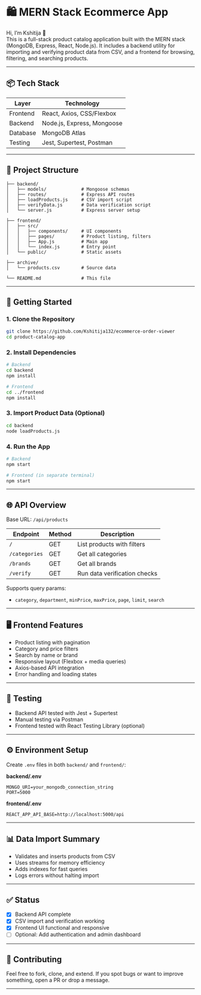 

# 🛍️ MERN Stack Ecommerce App

Hi, I’m Kshitija 👋  
This is a full-stack product catalog application built with the MERN stack (MongoDB, Express, React, Node.js). It includes a backend utility for importing and verifying product data from CSV, and a frontend for browsing, filtering, and searching products.

---

## 📦 Tech Stack

| Layer      | Technology            |
|------------|------------------------|
| Frontend   | React, Axios, CSS/Flexbox |
| Backend    | Node.js, Express, Mongoose |
| Database   | MongoDB Atlas          |
| Testing    | Jest, Supertest, Postman |

---

## 🧩 Project Structure

```
├── backend/
│   ├── models/             # Mongoose schemas
│   ├── routes/             # Express API routes
│   ├── loadProducts.js     # CSV import script
│   ├── verifyData.js       # Data verification script
│   └── server.js           # Express server setup

├── frontend/
│   ├── src/
│   │   ├── components/     # UI components
│   │   ├── pages/          # Product listing, filters
│   │   ├── App.js          # Main app
│   │   └── index.js        # Entry point
│   └── public/             # Static assets

├── archive/
│   └── products.csv        # Source data

└── README.md               # This file
```

---

## 🚀 Getting Started

### 1. Clone the Repository

```bash
git clone https://github.com/Kshitija132/ecommerce-order-viewer
cd product-catalog-app
```

### 2. Install Dependencies

```bash
# Backend
cd backend
npm install

# Frontend
cd ../frontend
npm install
```

### 3. Import Product Data (Optional)

```bash
cd backend
node loadProducts.js
```

### 4. Run the App

```bash
# Backend
npm start

# Frontend (in separate terminal)
npm start
```

---

## 🌐 API Overview

Base URL: `/api/products`

| Endpoint        | Method | Description                      |
|----------------|--------|----------------------------------|
| `/`            | GET    | List products with filters       |
| `/categories`  | GET    | Get all categories               |
| `/brands`      | GET    | Get all brands                   |
| `/verify`      | GET    | Run data verification checks     |

Supports query params:
- `category`, `department`, `minPrice`, `maxPrice`, `page`, `limit`, `search`

---

## 🖥️ Frontend Features

- Product listing with pagination
- Category and price filters
- Search by name or brand
- Responsive layout (Flexbox + media queries)
- Axios-based API integration
- Error handling and loading states

---

## 🧪 Testing

- Backend API tested with Jest + Supertest
- Manual testing via Postman
- Frontend tested with React Testing Library (optional)

---

## ⚙️ Environment Setup

Create `.env` files in both `backend/` and `frontend/`:

**backend/.env**
```
MONGO_URI=your_mongodb_connection_string
PORT=5000
```

**frontend/.env**
```
REACT_APP_API_BASE=http://localhost:5000/api
```

---

## 📊 Data Import Summary

- Validates and inserts products from CSV
- Uses streams for memory efficiency
- Adds indexes for fast queries
- Logs errors without halting import

---

## ✅ Status

- [x] Backend API complete  
- [x] CSV import and verification working  
- [x] Frontend UI functional and responsive  
- [ ] Optional: Add authentication and admin dashboard

---

## 🤝 Contributing

Feel free to fork, clone, and extend. If you spot bugs or want to improve something, open a PR or drop a message.

---

